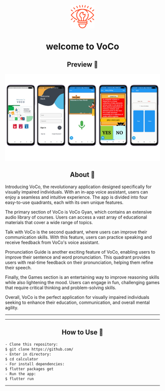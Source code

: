  <p align="center">
      <img src="assets/iconvoco.png" width="15%" alt=""/>
   </p>

<h1 align="center">welcome to VoCo</h1>



 <h2 align="center">Preview 📱</h2>
 <img src="screenshots/voco .png"  width="auto"/> 
 
 
 
 
 
 
 <h2 align="center">About 📖</h2>
   
  Introducing VoCo, the revolutionary application designed specifically for visually impaired individuals. With an in-app voice assistant, users can enjoy a seamless and intuitive experience. The app is divided into four easy-to-use quadrants, each with its own unique features. 

The primary section of VoCo is VoCo Gyan, which contains an extensive audio library of courses. Users can access a vast array of educational materials that cover a wide range of topics. 

Talk with VoCo is the second quadrant, where users can improve their communication skills. With this feature, users can practice speaking and receive feedback from VoCo's voice assistant. 

Pronunciation Guide is another exciting feature of VoCo, enabling users to improve their sentence and word pronunciation. This quadrant provides users with real-time feedback on their pronunciation, helping them refine their speech. 

Finally, the Games section is an entertaining way to improve reasoning skills while also lightening the mood. Users can engage in fun, challenging games that require critical thinking and problem-solving skills. 

Overall, VoCo is the perfect application for visually impaired individuals seeking to enhance their education, communication, and overall mental agility.

---





---

   <h2 align="center">How to Use 🤔</h2>

   ```   
   - Clone this repository:
   $ git clone https://github.com/
   - Enter in directory:
   $ cd calculator
   - For install dependencies:
   $ flutter packages get
   - Run the app: 
   $ flutter run
   ```

   ---



